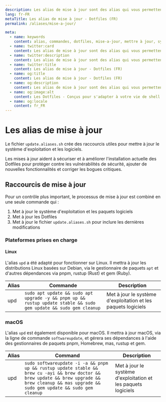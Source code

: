 ```yaml
---
description: Les alias de mise à jour sont des alias qui vous permettent de simplifier l'utilisation des commandes de mise à jour.
lang: fr-FR
metaTitle: Les alias de mise à jour - Dotfiles (FR)
permalink: /aliases/mise-a-jour/

meta:
  - name: keywords
    content: alias, commandes, dotfiles, mise-a-jour, mettre à jour, système d'exploitation, logiciels,
  - name: twitter:card
    content: Les alias de mise à jour sont des alias qui vous permettent de simplifier l'utilisation des commandes de mise à jour.
  - name: twitter:description
    content: Les alias de mise à jour sont des alias qui vous permettent de simplifier l'utilisation des commandes de mise à jour.
  - name: twitter:title
    content: Les alias de mise à jour - Dotfiles (FR)
  - name: og:title
    content: Les alias de mise à jour - Dotfiles (FR)
  - name: og:description
    content: Les alias de mise à jour sont des alias qui vous permettent de simplifier l'utilisation des commandes de mise à jour.
  - name: og:image:alt
    content: Les Dotfiles - Conçus pour s'adapter à votre vie de shell
  - name: og:locale
    content: fr_FR
---
```


# Les alias de mise à jour

Le fichier `update.aliases.sh` crée des raccourcis utiles pour mettre à jour le
système d'exploitation et les logiciels.

Les mises à jour aident à sécuriser et à améliorer l'installation actuelle des
Dotfiles pour protéger contre les vulnérabilités de sécurité, ajouter de
nouvelles fonctionnalités et corriger les bogues critiques.

## Raccourcis de mise à jour

Pour un contrôle plus important, le processus de mise à jour est combiné en une
seule commande qui :

1. Met à jour le système d'exploitation et les paquets logiciels
2. Met à jour les Dotfiles
3. Met à jour le fichier `update.aliases.sh` pour inclure les dernières
    modifications

### Plateformes prises en charge

#### Linux

L'alias `upd` a été adapté pour fonctionner sur Linux. Il mettra à jour les
distributions Linux basées sur Debian, via le gestionnaire de paquets `apt` et
d'autres dépendances via pnpm, rustup (Rust) et gem (Ruby).

| Alias | Commande | Description |
| ----- | ----- | ----- |
| upd | `sudo apt update && sudo apt upgrade -y && pnpm up && rustup update stable && sudo gem update && sudo gem cleanup` | Met à jour le système d'exploitation et les paquets logiciels |

### macOS

L'alias `upd` est également disponible pour macOS. Il mettra à jour macOS, via
la ligne de commande `softwareupdate`, et gérera ses dépendances à l'aide des
gestionnaires de paquets pnpm, Homebrew, mas, rustup et gem.

| Alias | Command | Description |
| ----- | ----- | ----- |
| upd | `sudo softwareupdate -i -a && pnpm up && rustup update stable && brew cu -ayi && brew doctor && brew update && brew upgrade && brew cleanup && mas upgrade && sudo gem update && sudo gem cleanup` | Met à jour le système d'exploitation et les paquets logiciels |
